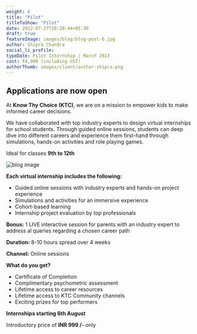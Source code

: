 ```yaml
---
weight: 8
title: "Pilot"
titleToShow: "Pilot"
date: 2022-07-27T20:20:44+05:30
draft: true
featureImage: images/blog/blog-post-6.jpg
author: Shipra Chandra
social_li_profile:
typeDate: Pilot Internship | March 2023
cost: ₹4,999 (including GST) 
authorThumb: images/client/author-shipra.png
---
```


## Applications are now open

At __Know Thy Choice (KTC)__, we are on a mission to empower kids to make informed career decisions.

We have collaborated with top industry experts to design virtual internships for school students. Through guided online sessions, students can deep dive into different careers and experience them first-hand through simulations, hands-on activities and role playing games.

Ideal for classes __9th to 12th__

![blog image](/images/blog/single-blog-1.jpg)

__Each virtual internship includes the following:__
- Guided online sessions with industry experts and hands-on project experience
- Simulations and activities for an immersive experience 
- Cohort-based learning
- Internship project evaluation by top professionals

__Bonus:__  1 LIVE interactive session for parents with an industry expert to address al queries regarding a chosen career path

__Duration:__ 8-10 hours spread over 4 weeks

__Channel:__ Online sessions

__What do you get?__
- Certificate of Completion
- Complimentary psychometric assessment
- Lifetime access to career resources 
- Lifetime access to KTC Community channels
- Exciting prizes for top performers

__Internships starting 6th August__

Introductory price of **INR 999 /-** only

<!-- Only 30 seats per cohort [Apply Now](https://forms.office.com/r/Wwe2xJwWj6) -->


